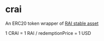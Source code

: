 # crai

An ERC20 token wrapper of [RAI stable asset](https://reflexer.finance/)

1 CRAI = 1 RAI / redemptionPrice = 1 USD
